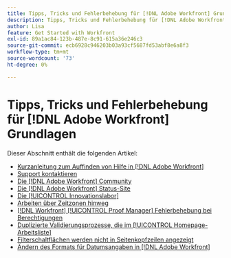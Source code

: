 ```yaml
---
title: Tipps, Tricks und Fehlerbehebung für [!DNL Adobe Workfront] Grundlagen
description: Tipps, Tricks und Fehlerbehebung für [!DNL Adobe Workfront] Grundlagen
author: Lisa
feature: Get Started with Workfront
exl-id: 89a1ac84-123b-487e-8c91-615a36e246c3
source-git-commit: ecb6928c946203b03a93cf5687fd53abf8e6a8f3
workflow-type: tm+mt
source-wordcount: '73'
ht-degree: 0%

---
```


# Tipps, Tricks und Fehlerbehebung für [!DNL Adobe Workfront] Grundlagen

Dieser Abschnitt enthält die folgenden Artikel:

* [Kurzanleitung zum Auffinden von Hilfe in [!DNL Adobe Workfront]](../../workfront-basics/tips-tricks-and-troubleshooting/guide-for-help-in-workfront.md)
* [Support kontaktieren](../../workfront-basics/tips-tricks-and-troubleshooting/contact-customer-support.md)
* [Die [!DNL Adobe Workfront] Community](../../workfront-basics/tips-tricks-and-troubleshooting/workfront-community.md)
* [Die [!DNL Adobe Workfront] Status-Site](../../workfront-basics/tips-tricks-and-troubleshooting/understand-the-status-site.md)
* [Die [!UICONTROL Innovationslabor]](../../workfront-basics/tips-tricks-and-troubleshooting/idea-exchange.md)
* [Arbeiten über Zeitzonen hinweg](../../workfront-basics/tips-tricks-and-troubleshooting/working-across-timezones.md)
* [[!DNL Workfront] [!UICONTROL Proof Manager] Fehlerbehebung bei Berechtigungen](../../workfront-basics/tips-tricks-and-troubleshooting/wp-manager-permissions-troubleshooting.md)
* [Duplizierte Validierungsprozesse, die im [!UICONTROL Homepage-Arbeitsliste]](../../workfront-basics/tips-tricks-and-troubleshooting/duplicate-apprval-processes-home.md)
* [Filterschaltflächen werden nicht in Seitenkopfzeilen angezeigt](../../workfront-basics/tips-tricks-and-troubleshooting/filter-buttons-do-not-display-in-page-headers.md)
* [Ändern des Formats für Datumsangaben in [!DNL Adobe Workfront]](../tips-tricks-and-troubleshooting/change-date-format-chrome.md)


